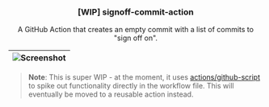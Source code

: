 <h3 align="center">[WIP] signoff-commit-action</h3>
<p align="center">A GitHub Action that creates an empty commit with a list of commits to "sign off on".</p>

| ![Screenshot](https://user-images.githubusercontent.com/10660468/70858898-9c2a2b80-1ed8-11ea-9ee8-172b7e434a2d.png") |
| --- |

> **Note**: This is super WIP - at the moment, it uses [actions/github-script](https://github.com/actions/github-script) to spike out functionality directly in the workflow file. This will eventually be moved to a reusable action instead.
